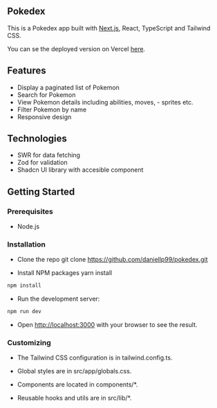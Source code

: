## Pokedex

This is a Pokedex app built with [Next.js](https://nextjs.org/), React, TypeScript and Tailwind CSS.

You can se the deployed version on Vercel [here](https://pokedex-sooty-nine.vercel.app/).

## Features

- Display a paginated list of Pokemon
- Search for Pokemon
- View Pokemon details including abilities, moves, - sprites etc.
- Filter Pokemon by name
- Responsive design

## Technologies

- SWR for data fetching
- Zod for validation
- Shadcn UI library with accesible component

## Getting Started

### Prerequisites

- Node.js

### Installation
- Clone the repo git clone https://github.com/daniellp99/pokedex.git

- Install NPM packages
yarn install

```bash
npm install
```

- Run the development server:

```bash
npm run dev
```

- Open [http://localhost:3000](http://localhost:3000) with your browser to see the result.


### Customizing

- The Tailwind CSS configuration is in tailwind.config.ts.

- Global styles are in src/app/globals.css.

- Components are located in components/*.

- Reusable hooks and utils are in src/lib/*.


